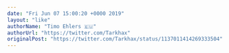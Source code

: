 ```yaml
---
date: "Fri Jun 07 15:00:20 +0000 2019"
layout: "like"
authorName: "Timo Ehlers 🇪🇺"
authorUrl: "https://twitter.com/Tarkhax"
originalPost: "https://twitter.com/Tarkhax/status/1137011414269333504"
---
```

